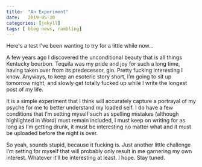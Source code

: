 ```yaml
---
title:  "An Experiment"
date:   2019-05-30
categories: [jekyll]
tags: [ blog news, rambling]
---
```


Here's a test I've been wanting to try for a little while now...



A few years ago I discovered the unconditional beauty that is all things Kentucky bourbon. Tequila was my pride and joy for such a long time, having taken over from its predecessor, gin. Pretty fucking interesting I know. Anyways, to keep an esoteric story short, I’m going to sit up tomorrow night, and slowly get totally fucked up while I write the longest post of my life. 

It is a simple experiment that I think will accurately capture a portrayal of my psyche for me to better understand my loaded self. I do have a few conditions that I’m setting myself such as spelling mistakes (although highlighted in Word) must remain included, I must keep on writing for as long as I’m getting drunk, it must be interesting no matter what and it must be uploaded before the night is over.


So yeah, sounds stupid, because it fucking is. Just another little challenge I’m setting for myself that will probably only result in me garnering my own interest. Whatever it’ll be interesting at least. I hope. Stay tuned.
